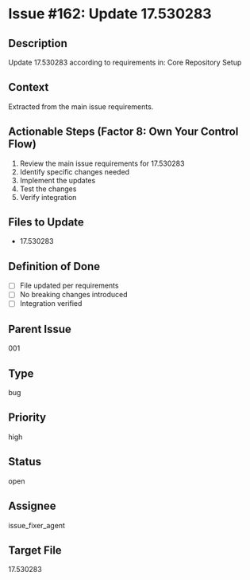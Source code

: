 # Issue #162: Update 17.530283

## Description
Update 17.530283 according to requirements in: Core Repository Setup

## Context
Extracted from the main issue requirements.

## Actionable Steps (Factor 8: Own Your Control Flow)
1. Review the main issue requirements for 17.530283
2. Identify specific changes needed
3. Implement the updates
4. Test the changes
5. Verify integration

## Files to Update
- 17.530283

## Definition of Done
- [ ] File updated per requirements
- [ ] No breaking changes introduced
- [ ] Integration verified

## Parent Issue
001

## Type
bug

## Priority
high

## Status
open

## Assignee
issue_fixer_agent

## Target File
17.530283
